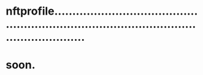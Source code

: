 # nftprofile...................................................................................................................
# soon.
